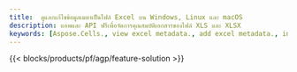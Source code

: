 ```yaml
---
title:  ดูและแก้ไขข้อมูลเมตาเป็นไฟล์ Excel บน Windows, Linux และ macOS
description: แอพและ API ฟรีเพื่อจัดการคุณสมบัติเอกสารของไฟล์ XLS และ XLSX
keywords: [Aspose.Cells., view excel metadata., add excel metadata., insert excel metadata., edit excel metadata., remove excel metadata., extract excel metadata., modify excel metadata]
---
```

{{< blocks/products/pf/agp/feature-solution >}} 

